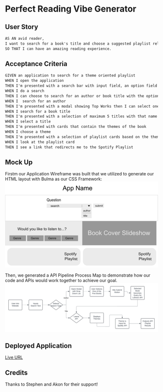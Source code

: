 # Perfect Reading Vibe Generator


## User Story 

```md 
AS AN avid reader, 
I want to search for a book's title and choose a suggested playlist related to the book's theme, 
SO THAT I can have an amazing reading experience.
```

## Acceptance Criteria

```md 
GIVEN an application to search for a theme oriented playlist
WHEN I open the application 
THEN I'm presented with a search bar with input field, an option field and a submit button 
WHEN I do a search
THEN I can choose to search for an author or book title with the option field 
WHEN I  search for an author 
THEN I'm presented with a modal showing Top Works then I can select one title and search the themes
WHEN I search for a book title
THEN I'm presented with a selection of maximum 5 titles with that name and it shows each author
WHEN I select a title 
THEN I'm presented with cards that contain the themes of the book 
WHEN I choose a theme
THEN I'm presented with a selection of playlist cards based on the theme chosen 
WHEN I look at the playlist card
THEN I see a link that redirects me to the Spotify Playlist 
```

## Mock Up

Firstm our Application Wireframe was built that we utilized to generate our HTML layout with Bulma as our CSS Framework:
<img title="Application Wireframe" alt="Initial Wireframe" src="./assets/images/Perfect Ambient Generator App.png">

Then, we generated a API Pipeline Process Map to demonstrate how our code and APIs would work together to achieve our goal.
<img title="API Pipeline" alt="Process Map" src="./assets/images/API Logic Pipeline.png">



## Deployed Application 
[Live URL](https://ndoppler.github.io/book-music-vibe-generator/)


## Credits 

Thanks to Stephen and Akon for their support! 